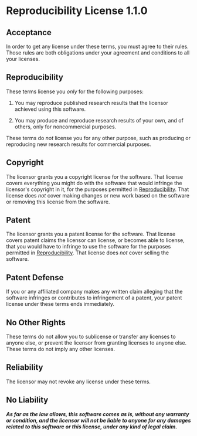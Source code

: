 # Reproducibility License 1.1.0

## Acceptance

In order to get any license under these terms, you must
agree to their rules.  Those rules are both obligations
under your agreement and conditions to all your licenses.

## <a id="reproducibility">Reproducibility</a>

These terms license you _only_ for the following purposes:

1.  You may reproduce published research results that the
    licensor achieved using this software.

2.  You may produce and reproduce research results of your
    own, and of others, only for noncommercial purposes.

These terms do _not_ license you for any other purpose,
such as producing or reproducing new research results for
commercial purposes.

## Copyright

The licensor grants you a copyright license for
the software.  That license covers everything you
might do with the software that would infringe the
licensor's copyright in it, for the purposes permitted
in [Reproducibility](#reproducibility).  That license
does _not_ cover making changes or new work based on the
software or removing this license from the software.

## Patent

The licensor grants you a patent license for the software.
That license covers patent claims the licensor can
license, or becomes able to license, that you would have to
infringe to use the software for the purposes permitted in
[Reproducibility](#reproducibility).  That license does
_not_ cover selling the software.

## Patent Defense

If you or any affiliated company makes any written claim
alleging that the software infringes or contributes to
infringement of a patent, your patent license under these
terms ends immediately.

## No Other Rights

These terms do not allow you to sublicense or transfer
any licenses to anyone else, or prevent the licensor from
granting licenses to anyone else.  These terms do not
imply any other licenses.

## Reliability

The licensor may not revoke any license under these terms.

## No Liability

***As far as the law allows, this software comes as is,
without any warranty or condition, and the licensor will
not be liable to anyone for any damages related to this
software or this license, under any kind of legal claim.***
